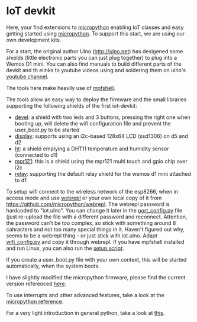 # IoT devkit

Here, your find extensions to [micropython](http://www.micropython.org/)
enabling IoT classes and easy getting started using [micropython](http://www.micropython.org/).
To support this start, we are using our own development kits.

For a start, the original author Ulno (http://ulno.net) has desigened some
shields (little electronic parts you can just plug together) to plug into
a Wemos D1 mini. You can also find manuals to build different parts of the 
devkit and th elinks to youtube videos using and soldering them on ulno's\
[youtube channel](https://www.youtube.com/channel/UCaDpsG87Q99Ja2q3UoiXRVA).

The tools here make heavily use of [mpfshell](https://github.com/wendlers/mpfshell).

The tools allow an easy way to deploy the firmware and the small libraries supporting
the following shields of the first iot-devkit:
- [devel](shields/devel/README.md): a shield with two leds and 3 buttons, pressing the right one when booting up, will
  delete the wifi configuration file and prevent the user_boot.py to be started
- [display](shields/display/README.md): supports using an i2c-based 128x64 LCD (ssd1306) on d5 and d2
- [ht](shields/ht/README.md): a shield emplying a DHT11 temperature and humidity sensor (connected to d1)
- [mpr121](shields/mpr121/README.md): this is a shield using the mpr121 multi touch and gpio chip over i2c
- [relay](shields/relay/README.md): supporting the default relay shield for the wemos d1 mini attached to d1

To setup wifi connect to the wireless network of the esp8266, when in access mode and use 
[webrepl](http://micropython.org/webrepl/) or your own local copy of it from https://github.com/micropython/webrepl.
The webrepl password is hardcoded to "iot.ulno". You can change it later in the 
[port_config.py](/boot/port_config.py) file (just re-upload the file with a different password and reconnect.
Attention, the password can't be too complex, so stick with something around 8 cahracters and not too many 
special things in it. Haven't figured out why, seems to be a webrepl thing - or just stick with iot.ulno.
Adapt [wifi_config.py](/examples/wifi_config.py) and copy it through webrepl. If you have mpfshell installed and run
Linux, you can also run the [setup script](bin/program_wifi).

If you create a user_boot.py file with your own context, this will be started automatically,
when the system boots.

I have slightly modified the micropython firmware, 
please find the current version referenced [here](firmware/Readme.md).

To use interrupts and other advanced features, take a look at the
[micropython reference](https://docs.micropython.org/en/latest/esp8266/esp8266/quickref.html).

For a very light introduction in general python, take a look at 
[this](https://docs.python.org/3/tutorial/introduction.html).
